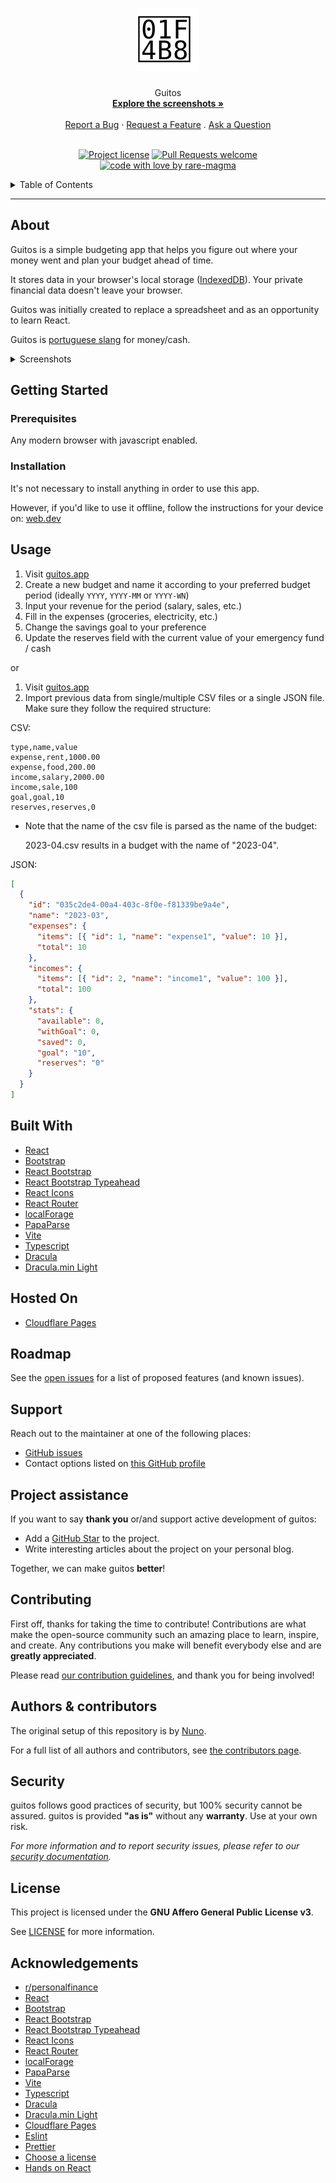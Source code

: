 <h1 align="center">
  <a href="https://github.com/rare-magma/guitos">
    <img src="docs/images/logo.svg" alt="Logo" width="100" height="100">
  </a>
</h1>

<div align="center">
  Guitos
  <br />
  <a href="#about"><strong>Explore the screenshots »</strong></a>
  <br />
  <br />
  <a href="https://github.com/rare-magma/guitos/issues/new?assignees=&labels=bug&template=01_BUG_REPORT.md&title=bug%3A+">Report a Bug</a>
  ·
  <a href="https://github.com/rare-magma/guitos/issues/new?assignees=&labels=enhancement&template=02_FEATURE_REQUEST.md&title=feat%3A+">Request a Feature</a>
  .
  <a href="https://github.com/rare-magma/guitos/issues/new?assignees=&labels=question&template=04_SUPPORT_QUESTION.md&title=support%3A+">Ask a Question</a>
</div>

<div align="center">
<br />

[![Project license](https://img.shields.io/github/license/rare-magma/guitos.svg?style=flat-square)](LICENSE)
[![Pull Requests welcome](https://img.shields.io/badge/PRs-welcome-ff69b4.svg?style=flat-square)](https://github.com/rare-magma/guitos/issues?q=is%3Aissue+is%3Aopen+label%3A%22help+wanted%22)
[![code with love by rare-magma](https://img.shields.io/badge/%3C%2F%3E%20with%20%E2%99%A5%20by-rare-magma-ff1414.svg?style=flat-square)](https://github.com/rare-magma)

</div>

<details>
<summary>Table of Contents</summary>

- [About](#about)
- [Getting Started](#getting-started)
  - [Prerequisites](#prerequisites)
  - [Installation](#installation)
- [Usage](#usage)
- [Built With](#built-with)
- [Hosted On](#hosted-on)
- [Roadmap](#roadmap)
- [Support](#support)
- [Project assistance](#project-assistance)
- [Contributing](#contributing)
- [Authors & contributors](#authors--contributors)
- [Security](#security)
- [License](#license)
- [Acknowledgements](#acknowledgements)

</details>

---

## About

Guitos is a simple budgeting app that helps you figure out where your money went and plan your budget ahead of time.

It stores data in your browser's local storage ([IndexedDB](https://developer.mozilla.org/en-US/docs/Web/API/IndexedDB_API)). Your private financial data doesn't leave your browser.

Guitos was initially created to replace a spreadsheet and as an opportunity to learn React.

Guitos is [portuguese slang](https://en.wiktionary.org/wiki/guito) for money/cash.

<details>
<summary>Screenshots</summary>
<br>

|                           Horizontal Layout                            |                          Vertical Layout                           |
| :--------------------------------------------------------------------: | :----------------------------------------------------------------: |
| <img src="docs/images/horizontal.png" title="Horizontal" width="100%"> | <img src="docs/images/vertical.png" title="Vertical" width="100%"> |

|                                    Light theme                                     |                                  Light theme                                   |
| :--------------------------------------------------------------------------------: | :----------------------------------------------------------------------------: |
| <img src="docs/images/horizontal-light.png" title="Horizontal Light" width="100%"> | <img src="docs/images/vertical-light.png" title="Vertical Light" width="100%"> |

</details>

## Getting Started

### Prerequisites

Any modern browser with javascript enabled.

### Installation

It's not necessary to install anything in order to use this app.

However, if you'd like to use it offline, follow the instructions for your device on:
[web.dev](https://web.dev/learn/pwa/progressive-web-apps/#desktop-and-laptops)

## Usage

1. Visit [guitos.app](https://guitos.app)
2. Create a new budget and name it according to your preferred budget period (ideally `YYYY`, `YYYY-MM` or `YYYY-WN`)
3. Input your revenue for the period (salary, sales, etc.)
4. Fill in the expenses (groceries, electricity, etc.)
5. Change the savings goal to your preference
6. Update the reserves field with the current value of your emergency fund / cash

or

1. Visit [guitos.app](https://guitos.app)
2. Import previous data from single/multiple CSV files or a single JSON file.
   Make sure they follow the required structure:

CSV:

```csv
type,name,value
expense,rent,1000.00
expense,food,200.00
income,salary,2000.00
income,sale,100
goal,goal,10
reserves,reserves,0
```

- Note that the name of the csv file is parsed as the name of the budget:

  2023-04.csv results in a budget with the name of "2023-04".

JSON:

```json
[
  {
    "id": "035c2de4-00a4-403c-8f0e-f81339be9a4e",
    "name": "2023-03",
    "expenses": {
      "items": [{ "id": 1, "name": "expense1", "value": 10 }],
      "total": 10
    },
    "incomes": {
      "items": [{ "id": 2, "name": "income1", "value": 100 }],
      "total": 100
    },
    "stats": {
      "available": 0,
      "withGoal": 0,
      "saved": 0,
      "goal": "10",
      "reserves": "0"
    }
  }
]
```

## Built With

- [React](https://react.dev/)
- [Bootstrap](https://getbootstrap.com/)
- [React Bootstrap](https://react-bootstrap.github.io/)
- [React Bootstrap Typeahead](https://ericgio.github.io/react-bootstrap-typeahead/)
- [React Icons](https://react-icons.github.io/react-icons/)
- [React Router](https://reactrouter.com/)
- [localForage](https://localforage.github.io/localForage/)
- [PapaParse](https://papaparse.com/)
- [Vite](https://vitejs.dev/)
- [Typescript](https://www.typescriptlang.org/)
- [Dracula](https://draculatheme.com/)
- [Dracula.min Light](https://github.com/AshGrowem/Dracula.min#dracula.min-Light)

## Hosted On

- [Cloudflare Pages](https://pages.cloudflare.com/)

## Roadmap

See the [open issues](https://github.com/rare-magma/guitos/issues) for a list of proposed features (and known issues).

## Support

Reach out to the maintainer at one of the following places:

- [GitHub issues](https://github.com/rare-magma/guitos/issues/new?assignees=&labels=question&template=04_SUPPORT_QUESTION.md&title=support%3A+)
- Contact options listed on [this GitHub profile](https://github.com/rare-magma)

## Project assistance

If you want to say **thank you** or/and support active development of guitos:

- Add a [GitHub Star](https://github.com/rare-magma/guitos) to the project.
- Write interesting articles about the project on your personal blog.

Together, we can make guitos **better**!

## Contributing

First off, thanks for taking the time to contribute! Contributions are what make the open-source community such an amazing place to learn, inspire, and create. Any contributions you make will benefit everybody else and are **greatly appreciated**.

Please read [our contribution guidelines](docs/CONTRIBUTING.md), and thank you for being involved!

## Authors & contributors

The original setup of this repository is by [Nuno](https://github.com/rare-magma).

For a full list of all authors and contributors, see [the contributors page](https://github.com/rare-magma/guitos/contributors).

## Security

guitos follows good practices of security, but 100% security cannot be assured.
guitos is provided **"as is"** without any **warranty**. Use at your own risk.

_For more information and to report security issues, please refer to our [security documentation](docs/SECURITY.md)._

## License

This project is licensed under the **GNU Affero General Public License v3**.

See [LICENSE](LICENSE) for more information.

## Acknowledgements

- [r/personalfinance](https://www.reddit.com/r/personalfinance/wiki/budgeting/)
- [React](https://react.dev/)
- [Bootstrap](https://getbootstrap.com/)
- [React Bootstrap](https://react-bootstrap.github.io/)
- [React Bootstrap Typeahead](https://ericgio.github.io/react-bootstrap-typeahead/)
- [React Icons](https://react-icons.github.io/react-icons/)
- [React Router](https://reactrouter.com/)
- [localForage](https://localforage.github.io/localForage/)
- [PapaParse](https://papaparse.com/)
- [Vite](https://vitejs.dev/)
- [Typescript](https://www.typescriptlang.org/)
- [Dracula](https://draculatheme.com/)
- [Dracula.min Light](https://github.com/AshGrowem/Dracula.min#dracula.min-Light)
- [Cloudflare Pages](https://pages.cloudflare.com/)
- [Eslint](https://eslint.org/)
- [Prettier](https://prettier.io/)
- [Choose a license](https://choosealicense.com/)
- [Hands on React](https://handsonreact.com)
